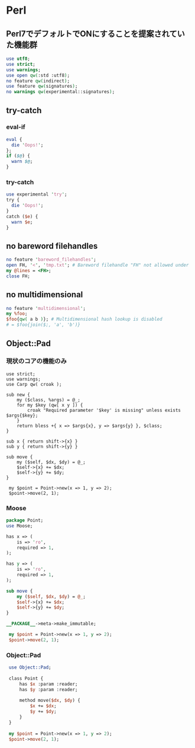 # Perl

## Perl7でデフォルトでONにすることを提案されていた機能群

```perl
use utf8;
use strict;
use warnings;
use open qw(:std :utf8);
no feature qw(indirect);
use feature qw(signatures);
no warnings qw(experimental::signatures);
```

## try-catch

### eval-if

```perl
eval {
  die 'Oops!';
};
if ($@) {
  warn $@;
}
```

### try-catch

```perl
use experimental 'try';
try {
  die 'Oops!';
}
catch ($e) {
  warn $e;
}
```

## no bareword filehandles

```perl
no feature 'bareword_filehandles';
open FH, '<', 'tmp.txt'; # Bareword filehandle "FH" not allowed under 'no feature "bareword_filehandles"'
my @lines = <FH>;
close FH;
```

## no multidimensional

```perl
no feature 'multidimensional';
my %foo;
$foo{qw( a b )}; # Multidimensional hash lookup is disabled
# = $foo{join($;, 'a', 'b')}
```


## Object::Pad

### 現状のコアの機能のみ

```perlpackage Point;
use strict;
use warnings;
use Carp qw( croak );

sub new {
    my ($class, %args) = @_;
    for my $key (qw[ x y ]) {
        croak "Required parameter '$key' is missing" unless exists $args{$key};
    }
    return bless +{ x => $args{x}, y => $args{y} }, $class;
}

sub x { return shift->{x} }
sub y { return shift->{y} }

sub move {
    my ($self, $dx, $dy) = @_;
    $self->{x} += $dx;
    $self->{y} += $dy;
}

 my $point = Point->new(x => 1, y => 2);
 $point->move(2, 1);
```

### Moose

```perl
package Point;
use Moose;

has x => (
    is => 'ro',
    required => 1,
);

has y => (
    is => 'ro',
    required => 1,
);

sub move {
    my ($self, $dx, $dy) = @_;
    $self->{x} += $dx;
    $self->{y} += $dy;
}

__PACKAGE__->meta->make_immutable;

 my $point = Point->new(x => 1, y => 2);
 $point->move(2, 1);
```

### Object::Pad

```perl
 use Object::Pad;
 
 class Point {
     has $x :param :reader;
     has $y :param :reader;
 
     method move($dx, $dy) {
         $x += $dx;
         $y += $dy;
     }
 }
 
 my $point = Point->new(x => 1, y => 2);
 $point->move(2, 1);
```


